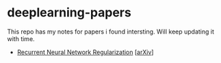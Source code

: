 # deeplearning-papers

This repo has my notes for papers i found intersting. Will keep updating it with time. 

* [Recurrent Neural Network Regularization](https://github.com/rohinarora/deeplearning-papers/blob/master/notes/RNN-regularization.md)  [[arXiv](https://arxiv.org/pdf/1409.2329v5.pdf)]